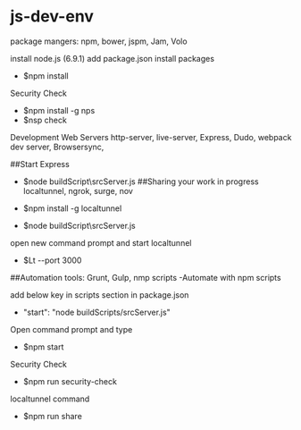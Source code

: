# js-dev-env

package mangers: npm, bower, jspm, Jam, Volo

install node.js (6.9.1) 
add package.json 
install packages
- $npm install

Security Check 
- $npm install -g nps
- $nsp check

Development Web Servers
http-server, live-server, Express, Dudo, webpack dev server, Browsersync, 

##Start Express
- $node buildScript\srcServer.js
##Sharing your work in progress
localtunnel, ngrok, surge, nov

- $npm install -g localtunnel
- $node buildScript\srcServer.js

open new command prompt and start localtunnel
- $Lt --port 3000 

##Automation
tools: Grunt, Gulp, nmp scripts
-Automate with npm scripts

add below key in scripts section in package.json
* "start": "node buildScripts/srcServer.js"

Open command prompt and type 
- $npm start 

Security Check
- $npm run security-check

localtunnel command
- $npm run share
